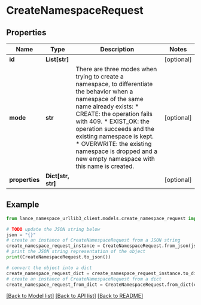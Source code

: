 # CreateNamespaceRequest


## Properties

Name | Type | Description | Notes
------------ | ------------- | ------------- | -------------
**id** | **List[str]** |  | [optional] 
**mode** | **str** | There are three modes when trying to create a namespace, to differentiate the behavior when a namespace of the same name already exists:   * CREATE: the operation fails with 409.   * EXIST_OK: the operation succeeds and the existing namespace is kept.   * OVERWRITE: the existing namespace is dropped and a new empty namespace with this name is created.  | [optional] 
**properties** | **Dict[str, str]** |  | [optional] 

## Example

```python
from lance_namespace_urllib3_client.models.create_namespace_request import CreateNamespaceRequest

# TODO update the JSON string below
json = "{}"
# create an instance of CreateNamespaceRequest from a JSON string
create_namespace_request_instance = CreateNamespaceRequest.from_json(json)
# print the JSON string representation of the object
print(CreateNamespaceRequest.to_json())

# convert the object into a dict
create_namespace_request_dict = create_namespace_request_instance.to_dict()
# create an instance of CreateNamespaceRequest from a dict
create_namespace_request_from_dict = CreateNamespaceRequest.from_dict(create_namespace_request_dict)
```
[[Back to Model list]](../README.md#documentation-for-models) [[Back to API list]](../README.md#documentation-for-api-endpoints) [[Back to README]](../README.md)


